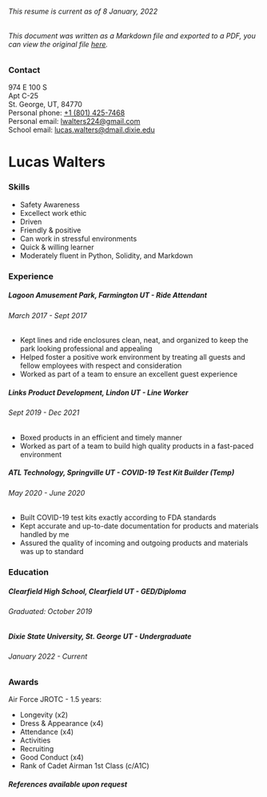 ###### This resume is current as of 8 January, 2022
###### This document was written as a Markdown file and exported to a PDF, you can view the original file [here](https://github.com/theLucasWalters/Resume/blob/main/resume.md).

### Contact
974 E 100 S\
Apt C-25\
St. George, UT, 84770\
Personal phone: [+1 (801) 425-7468](tel:1-801-425-7468)\
Personal email: [lwalters224@gmail.com](mailto:lwalters224@gmail.com)\
School email: [lucas.walters@dmail.dixie.edu](mailto:lucas.walters@dmail.dixie.edu)

# Lucas Walters

### **Skills**
- Safety Awareness
- Excellect work ethic
- Driven
- Friendly & positive
- Can work in stressful environments
- Quick & willing learner
- Moderately fluent in Python, Solidity, and Markdown

### **Experience**

##### Lagoon Amusement Park, Farmington UT - *Ride Attendant*
###### March 2017 - Sept 2017
- Kept lines and ride enclosures clean, neat, and organized to keep the park looking professional and appealing
- Helped foster a positive work environment by treating all guests and fellow employees with respect and consideration
- Worked as part of a team to ensure an excellent guest experience

##### Links Product Development, Lindon UT - *Line Worker*
###### Sept 2019 - Dec 2021
- Boxed products in an efficient and timely manner
- Worked as part of a team to build high quality products in a fast-paced environment

##### ATL Technology, Springville UT - *COVID-19 Test Kit Builder (Temp)*
###### May 2020 - June 2020
- Built COVID-19 test kits exactly according to FDA standards
- Kept accurate and up-to-date documentation for products and materials handled by me
- Assured the quality of incoming and outgoing products and materials was up to standard

### **Education**

##### Clearfield High School, Clearfield UT - *GED/Diploma*
###### Graduated: October 2019

##### Dixie State University, St. George UT - *Undergraduate*
###### January 2022 - Current

### **Awards**

Air Force JROTC - 1.5 years:
- Longevity (x2)
- Dress & Appearance (x4)
- Attendance (x4)
- Activities
- Recruiting
- Good Conduct (x4)
- Rank of Cadet Airman 1st Class (c/A1C)

###### **References available upon request**
